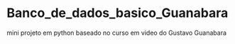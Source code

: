 # Banco_de_dados_basico_Guanabara
 mini projeto em python baseado no curso em video do Gustavo Guanabara
